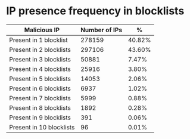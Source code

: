 # IP presence frequency in blocklists
| Malicious IP | Number of IPs | % |
|----|----|----|
| Present in 1 blocklist | 278159 | 40.82% |
| Present in 2 blocklists | 297106 | 43.60% |
| Present in 3 blocklists | 50881 | 7.47% |
| Present in 4 blocklists | 25916 | 3.80% |
| Present in 5 blocklists | 14053 | 2.06% |
| Present in 6 blocklists | 6937 | 1.02% |
| Present in 7 blocklists | 5999 | 0.88% |
| Present in 8 blocklists | 1892 | 0.28% |
| Present in 9 blocklists | 391 | 0.06% |
| Present in 10 blocklists | 96 | 0.01% |
